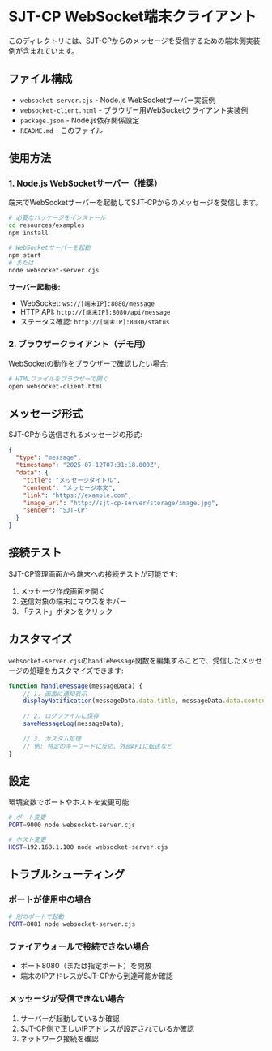 # SJT-CP WebSocket端末クライアント

このディレクトリには、SJT-CPからのメッセージを受信するための端末側実装例が含まれています。

## ファイル構成

- `websocket-server.cjs` - Node.js WebSocketサーバー実装例
- `websocket-client.html` - ブラウザー用WebSocketクライアント実装例
- `package.json` - Node.js依存関係設定
- `README.md` - このファイル

## 使用方法

### 1. Node.js WebSocketサーバー（推奨）

端末でWebSocketサーバーを起動してSJT-CPからのメッセージを受信します。

```bash
# 必要なパッケージをインストール
cd resources/examples
npm install

# WebSocketサーバーを起動
npm start
# または
node websocket-server.cjs
```

**サーバー起動後:**
- WebSocket: `ws://[端末IP]:8080/message`
- HTTP API: `http://[端末IP]:8080/api/message`
- ステータス確認: `http://[端末IP]:8080/status`

### 2. ブラウザークライアント（デモ用）

WebSocketの動作をブラウザーで確認したい場合:

```bash
# HTMLファイルをブラウザーで開く
open websocket-client.html
```

## メッセージ形式

SJT-CPから送信されるメッセージの形式:

```json
{
  "type": "message",
  "timestamp": "2025-07-12T07:31:18.000Z",
  "data": {
    "title": "メッセージタイトル",
    "content": "メッセージ本文",
    "link": "https://example.com",
    "image_url": "http://sjt-cp-server/storage/image.jpg",
    "sender": "SJT-CP"
  }
}
```

## 接続テスト

SJT-CP管理画面から端末への接続テストが可能です:

1. メッセージ作成画面を開く
2. 送信対象の端末にマウスをホバー
3. 「テスト」ボタンをクリック

## カスタマイズ

`websocket-server.cjs`の`handleMessage`関数を編集することで、受信したメッセージの処理をカスタマイズできます:

```javascript
function handleMessage(messageData) {
    // 1. 画面に通知表示
    displayNotification(messageData.data.title, messageData.data.content);
    
    // 2. ログファイルに保存
    saveMessageLog(messageData);
    
    // 3. カスタム処理
    // 例: 特定のキーワードに反応、外部APIに転送など
}
```

## 設定

環境変数でポートやホストを変更可能:

```bash
# ポート変更
PORT=9000 node websocket-server.cjs

# ホスト変更
HOST=192.168.1.100 node websocket-server.cjs
```

## トラブルシューティング

### ポートが使用中の場合
```bash
# 別のポートで起動
PORT=8081 node websocket-server.cjs
```

### ファイアウォールで接続できない場合
- ポート8080（または指定ポート）を開放
- 端末のIPアドレスがSJT-CPから到達可能か確認

### メッセージが受信できない場合
1. サーバーが起動しているか確認
2. SJT-CP側で正しいIPアドレスが設定されているか確認
3. ネットワーク接続を確認
